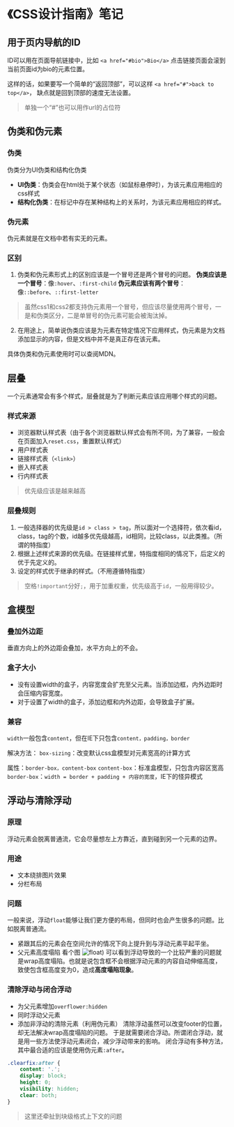 # 《CSS设计指南》笔记
## 用于页内导航的ID
ID可以用在页面导航链接中，比如
`<a href="#bio">Bio</a>`
点击链接页面会滚到当前页面id为bio的元素位置。

这样的话，如果要写一个简单的“返回顶部”，可以这样
`<a href="#">back to top</a>`，	缺点就是回到顶部的速度无法设置。
> 单独一个“#”也可以用作url的占位符

## 伪类和伪元素
### 伪类
伪类分为UI伪类和结构化伪类
- **UI伪类**：伪类会在html处于某个状态（如鼠标悬停时），为该元素应用相应的css样式
- **结构化伪类**：在标记中存在某种结构上的关系时，为该元素应用相应的样式。

### 伪元素
伪元素就是在文档中若有实无的元素。

### 区别
1. 伪类和伪元素形式上的区别应该是一个冒号还是两个冒号的问题。
**伪类应该是一个冒号**：像`:hover`、`:first-child`
**伪元素应该有两个冒号**：像`::before`、`::first-letter`
> 虽然css1和css2都支持伪元素用一个冒号，但应该尽量使用两个冒号，一是和伪类区分，二是单冒号的伪元素可能会被淘汰掉。

2. 在用途上，简单说伪类应该是为元素在特定情况下应用样式，伪元素是为文档添加显示的内容，但是文档中并不是真正存在该元素。

具体伪类和伪元素使用时可以查阅MDN。

## 层叠
一个元素通常会有多个样式，层叠就是为了判断元素应该应用哪个样式的问题。

### 样式来源
- 浏览器默认样式表（由于各个浏览器默认样式会有所不同，为了兼容，一般会在页面加入`reset.css`，重置默认样式）
- 用户样式表
- 链接样式表（`<link>`）
- 嵌入样式表
- 行内样式表
> 优先级应该是越来越高

### 层叠规则
1. 一般选择器的优先级是`id > class > tag`，所以面对一个选择符，依次看id，class，tag的个数，id越多优先级越高，id相同，比较class，以此类推。（所谓的特指度）
2. 根据上述样式来源的优先级。在链接样式里，特指度相同的情况下，后定义的优于先定义的。
3. 设定的样式优于继承的样式。（不用遵循特指度）

> 空格`!important`分好`;`，用于加重权重，优先级高于`id`，一般用得较少。

## 盒模型
### 叠加外边距
垂直方向上的外边距会叠加，水平方向上的不会。

### 盒子大小
- 没有设置width的盒子，内容宽度会扩充至父元素。当添加边框，内外边距时会压缩内容宽度。
- 对于设置了width的盒子，添加边框和内外边距，会导致盒子扩展。

### 兼容
`width`一般包含`content`，但在IE下只包含`content，padding，border`

解决方法：
`box-sizing`：改变默认css盒模型对元素宽高的计算方式

属性：`border-box，content-box`
`content-box`：标准盒模型，只包含内容区宽高
`border-box`：`width = border + padding + 内容的宽度`，IE下的怪异模式

## 浮动与清除浮动
### 原理
浮动元素会脱离普通流，它会尽量想左上方靠近，直到碰到另一个元素的边界。

### 用途
- 文本绕排图片效果
- 分栏布局

### 问题
一般来说，浮动`float`能够让我们更方便的布局，但同时也会产生很多的问题。比如脱离普通流。

- 紧跟其后的元素会在空间允许的情况下向上提升到与浮动元素平起平坐。
- 父元素高度塌陷
看个图
![float](http://i4.tietuku.cn/84bd6bc3d2631b8d.png))
可以看到浮动导致的一个比较严重的问题就是wrap高度塌陷。也就是说包含框不会根据浮动元素的内容自动伸缩高度，致使包含框高度变为0，造成**高度塌陷现象**。

### 清除浮动与闭合浮动
- 为父元素增加`overflower:hidden`
- 同时浮动父元素
- 添加非浮动的清除元素（利用伪元素）
清除浮动虽然可以改变footer的位置，却无法解决wrap高度塌陷的问题。
于是就需要闭合浮动。所谓闭合浮动，就是用一些方法使浮动元素闭合，减少浮动带来的影响。
闭合浮动有多种方法，其中最合适的应该是使用伪元素`:after`。
```css
.clearfix:after {
	content: '.';
	display: block;
	height: 0;
	visibility: hidden;
	clear: both;
}
```
> 这里还牵扯到块级格式上下文的问题
